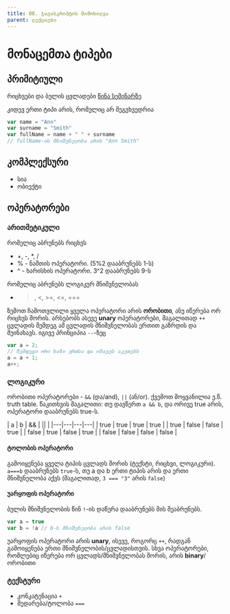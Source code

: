 ```yaml
---
title: 08. ჯავასკრიპტის მიმოხილვა
parent: ლექციები
---
```


# მონაცემთა ტიპები
## პრიმიტიული
რიცხვები და ბულის ცვლადები [წინა სემინარზე](lectures/07_karel)

კიდევ ერთი ტიპი არის, რომელიც არ შეგვხვედრია 
```js
var name = "Ann"
var surname = "Smith"
var fullName = name + " " + surname 
// fullName-ის მნიშვნელობა არის "Ann Smith"
```

## კომპლექსური
- სია
- ობიექტი

## ოპერატორები

### არითმეტიკული 
რომელიც აბრუნებს რიცხვს 
- +, -, *, /
- % - ნაშთის ოპერატორი. (5%2 დააბრუნებს 1-ს)
- ^ - ხარისხის ოპერატორი. 3^2 დააბრუნებს 9-ს

რომელიც აბრუნებს ლოგიკურ მნიშვნელობას
- >, <, >=, <=, ===

ზემოთ ჩამოთვლილი ყველა ოპერატორი არის **ორობითი**, ანუ იწერება ორ რიცხვს შორის. არსებობს ასევე **unary** ოპერატორები, მაგალითად `++` ცვლადის შემდეგ ამ ცვლადის მნიშვნელობას ერთით გაზრდის და შეინახავს. იგივე პრინციპია `--`-ზეც
```js
var a = 2;
// შემდეგი ორი ხაზი ერთსა და იმავეს აკეთებს
a = a + 1;
a++;
```

### ლოგიკური
ორობითი ოპერატორები - `&&` (და/and), `||` (ან/or).
ქვემოთ მოყვანილია ე.წ. truth table.  წაკითხვის მაგალითი: თუ დავწერთ `a && b`, და ორივე true არის, ოპერატორი დააბრუნებს true-ს.

| a | b | && | || | 
|---|---|---|---|
| true | true | true | true |
| true | false | false | true |
| false | true | false | true |
| false | false | false | false |

#### ტოლობის ოპერატორი
გამოიყენება ყველა ტიპის ცვლადს შორის (ტექსტი, რიცხვი, ლოგიკური). `a===b` დააბრუნებს `true`-ს, თუ a და b ერთი ტიპის არის და ერთი მნიშვნელობა აქვს (მაგალითად, `3 === "3"` არის `false`)

#### უარყოფის ოპერატორი
ბულის მნიშვნელობის წინ `!`-ის დაწერა დააბრუნებს მის შეაბრუნებს. 
```js   
var a = true
var b = !a // b-ს მნიშვნელობა არის false
```

უარყოფის ოპერატორი არის **unary**, ისევე, როგორც `++`, რადგან გამოიყენება ერთი მნიშვნელობის/ცვლადისთვის. სხვა ოპერატორები, რომლებიც იწერება ორ ცვლადს/მნიშვნელობას შორის, არის **binary**/ორობითი

### ტექსტური
- კონკატენაცია `+`
- შედარება/ტოლობა `===`
<!-- 
# ფუნქციები
## არგუმენტები
## return

# ტერმინები
## დეფინიცია
## გამოძახება
 -->


